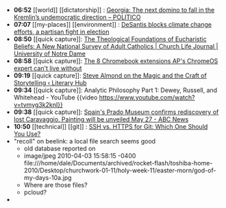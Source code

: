 - **06:52** [[world]] [[dictatorship]] : [Georgia: The next domino to fall in the Kremlin’s undemocratic direction – POLITICO](https://www.politico.eu/article/georgia-russia-democracy-foreign-agents-law-protest/ "Georgia: The next domino to fall in the Kremlin’s undemocratic direction – POLITICO")
- **07:07** [[my-places]] [[environment]] : [DeSantis blocks climate change efforts, a partisan fight in election](https://www.tallahassee.com/story/news/politics/2024/05/06/desantis-blocks-climate-change-efforts-a-partisan-fight-in-election/73546118007/ "DeSantis blocks climate change efforts, a partisan fight in election")
- **08:50** [[quick capture]]:  [The Theological Foundations of Eucharistic Beliefs: A New National Survey of Adult Catholics | Church Life Journal | University of Notre Dame](https://churchlifejournal.nd.edu/articles/the-theological-foundations-of-eucharistic-beliefs-a-national-survey-of-adult-catholics/)
- **08:58** [[quick capture]]:  [The 8 Chromebook extensions AP's ChromeOS expert can't live without](https://www.androidpolice.com/best-chromebook-extensions/)
- **09:19** [[quick capture]]:  [Steve Almond on the Magic and the Craft of Storytelling ‹ Literary Hub](https://lithub.com/steve-almond-on-the-magic-and-the-craft-of-storytelling/)
- **09:34** [[quick capture]]:  Analytic Philosophy Part 1: Dewey, Russell, and Whitehead - YouTube {{video https://www.youtube.com/watch?v=tvmyg3k2knI}}
- **09:38** [[quick capture]]:  [Spain's Prado Museum confirms rediscovery of lost Caravaggio. Painting will be unveiled May 27 - ABC News](https://abcnews.go.com/Entertainment/wireStory/spains-prado-museum-confirms-rediscovery-lost-caravaggio-painting-109950904)
- **10:50** [[technical]] [[git]] : [SSH vs. HTTPS for Git: Which One Should You Use?](https://phoenixnap.com/kb/git-ssh-vs-https "SSH vs. HTTPS for Git: Which One Should You Use?")
- "recoll" on beelink: a local file search seems good
	- old database reported on
	- image/jpeg  2010-04-03 15:58:15 -0400    file:///home/dale/Documents/archived/rocket-flash/toshiba-home-2010/Desktop/churchwork-01-11/holy-week-11/easter-morn/god-of-my-days-10a.jpg
	- Where are those files?
	- pcloud?
-